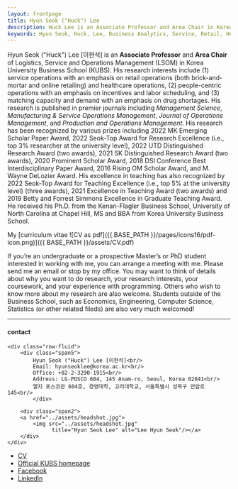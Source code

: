 ```yaml
---
layout: frontpage
title: Hyun Seok ("Huck") Lee
description: Huck Lee is an Associate Professor and Area Chair in Korea University Business School. 
keywords: Hyun Seok, Huck, Lee, Business Analytics, Service, Retail, Healthcare, KUBS.
---
```


Hyun Seok ("Huck") Lee [이현석] is an **Associate Professor** and **Area Chair** of Logistics, Service and Operations Management (LSOM) in Korea University Business School (KUBS). His research interests include (1) service operations with an emphasis on retail operations (both brick-and-mortar and online retailing) and healthcare operations, (2) people-centric operations with an emphasis on incentives and labor scheduling, and (3) matching capacity and demand with an emphasis on drug shortages. His research is published in premier journals including *Management Science*, *Manufacturing & Service Operations Management*, *Journal of Operations Management*, and *Production and Operations Management*. His research has been recognized by various prizes including 2022 MK Emerging Scholar Paper Award, 2022 Seok-Top Award for Research Excellence (i.e., top 3% researcher at the university level), 2022 UTD Distinguished Research Award (two awards), 2021 SK Distinguished Research Award (two awards), 2020 Prominent Scholar Award, 2018 DSI Conference Best Interdisciplinary Paper Award, 2016 Rising OM Scholar Award, and M. Wayne DeLozier Award. His excellence in teaching has also recognized by 2022 Seok-Top Award for Teaching Excellence (i.e., top 5% at the university level) (three awards), 2021 Excellence in Teaching Award (two awards) and 2019 Betty and Forrest Simmons Excellence in Graduate Teaching Award. He received his Ph.D. from the Kenan-Flagler Business School, University of North Carolina at Chapel Hill, MS and BBA from Korea University Business School.

My [curriculum vitae ![CV as pdf]({{ BASE_PATH }}/pages/icons16/pdf-icon.png)]({{ BASE_PATH }}/assets/CV.pdf)<br/>

If you’re an undergraduate or a prospective Master’s or PhD student interested in working with me, you can arrange a meeting with me. Please send me an email or stop by my office. You may want to think of details about why you want to do research, your research interests, your coursework, and your experience with programming. Others who wish to know more about my research are also welcome. Students outside of the Business School, such as Economics, Engineering, Computer Science, Statistics (or other related fileds) are also very much welcomed!

---


<div class="container">
<h4><a name="contact"></a>contact</h4>

    <div class="row-fluid">
        <div class="span5">
            Hyun Seok ("Huck") Lee [이현석]<br/>
            Email: hyunseoklee@korea.ac.kr<br/>
            Office: +82-2-3290-1915<br/>
            Address: LG-POSCO 604, 145 Anam-ro, Seoul, Korea 02841<br/>
            엘지 포스코관 604호, 경영대학, 고려대학교, 서울특별시 성북구 안암로 145<br/>
            </div>

        <div class="span2">
        <a href="../assets/headshot.jpg">
            <img src="../assets/headshot.jpg"
                  title="Hyun Seok Lee" alt="Lee Hyun Seok"/></a>
        </div>
    </div>
</div>

<div class="navbar">
  <div class="navbar-inner">
      <ul class="nav">
          <li><a href="{{ BASE_PATH }}/assets/CV.pdf">CV</a></li>
          <li><a href="https://biz.korea.ac.kr/eng/professor/professor_view?major=607&no=222&refer=%2Feng%2Fprofessor%2Flsom.html">Official KUBS homepage</a></li>
          <li><a href="https://www.facebook.com/hyunseok1">Facebook</a></li>
          <li><a href="https://www.linkedin.com/in/hyun-seok-lee-1885083a/">LinkedIn</a></li>
      </ul>
  </div>
</div>
